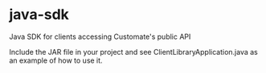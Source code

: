 # java-sdk
Java SDK for clients accessing Customate's public API

Include the JAR file in your project and see ClientLibraryApplication.java as an example of how to use it.
